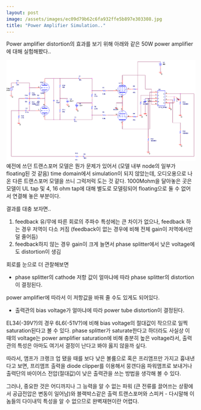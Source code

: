 ```yaml
---
layout: post
image: /assets/images/ec09d79b62c6fa932ffe5b897e303308.jpg
title: "Power Amplifier Simulation.."
---
```


Power amplifier distortion의 효과를 보기 위해 아래와 같은 50W power amplifier에 대해 실험해봤다..

![image](/assets/images/ec09d79b62c6fa932ffe5b897e303308.jpg)
예전에 쓰던 트랜스포머 모델은 뭔가 문제가 있어서 (모델 내부 node의 일부가 floating된 것 같음) time domain에서 simulation이 되지 않았는데, 오디오용으로 나온 다른 트랜스포머 모델을 쓰니 그럭저럭 도는 것 같다. 1000Mohm을 달아놓은 곳은 모델이 UL tap 및 4, 16 ohm tap에 대해 별도로 모델링되어 floating으로 둘 수 없어서 연결해 놓은 부분이다.

결과를 대충 보자면..

1) feedback 유/무에 따른 회로의 주파수 특성에는 큰 차이가 없으나, feedback 하는 경우 저역이 다소 커짐 (feedback이 없는 경우에 비해 전체 gain이 저역에서만 덜 줄어듬)
2) feedback하지 않는 경우 gain이 크게 늘면서 phase splitter에서 낮은 voltage에도 distortion이 생김 

회로를 눈으로 더 관찰해보면 

- phase splitter의 cathode 저항 값이 얼마냐에 따라 phase splitter의 distortion이 결정된다.

power amplifier에 따라서 이 저항값을 바꿔 줄 수도 있게도 되어있다.

- 출력관의 bias voltage가 얼마냐에 따라 power tube distortion이 결정된다. 

EL34(-39V?)의 경우 6L6(-51V?)에 비해 bias voltage의 절대값이 작으므로 일찍 saturation된다고 볼 수 있다. phase splitter가 saturate한다고 하더라도 사실상 이 때의 voltage는 power amplifier saturation에 비해 충분히 높은 voltage라서, 출력관의 특성은 아마도 여기서 결정이 난다고 봐야 옳지 않을까 싶다.


따라서, 앰프가 크랭크 업 됐을 때를 보다 낮은 볼륨으로 혹은 프리앰프만 가지고 흉내낸다고 보면, 프리앰프 출력을 diode clipper를 이용해서 뭉갠다음 파워앰프로 보내거나 출력단의 바이어스 전압(절대값)이 낮은 출력관을 쓰는 방법을 생각해 볼 수 있다.

그러나, 중요한 것은 어디까지나 그 능력을 알 수 없는 파워 (큰 전류를 끌어쓰는 상황에서 공급전압은 변동이 일어남)와 블랙박스같은 출력 트랜스포머와 스피커 - 다시말해 이놈들의 다이내믹 특성을 알 수 없으므로 완벽재현이란 어렵다.



